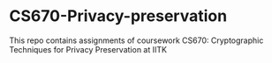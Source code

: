 # CS670-Privacy-preservation
This repo contains assignments of coursework CS670: Cryptographic Techniques for Privacy Preservation at IITK
